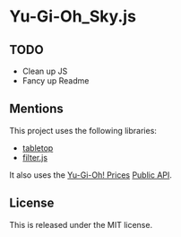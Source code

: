 # Yu-Gi-Oh_Sky.js

## TODO

- Clean up JS
- Fancy up Readme

## Mentions

This project uses the following libraries:
- [tabletop](https://github.com/jsoma/tabletop)
- [filter.js](https://github.com/jiren/filter.js)

It also uses the [Yu-Gi-Oh! Prices](https://yugiohprices.com/) [Public API](http://docs.yugiohprices.apiary.io/#).

## License

This is released under the MIT license.